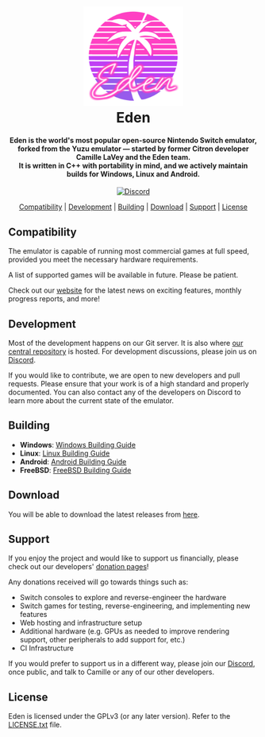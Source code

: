 <!--
# SPDX-FileCopyrightText: Copyright 2025 Eden Emulator Project
# SPDX-License-Identifier: GPL-3.0-or-later

# SPDX-FileCopyrightText: 2018 yuzu Emulator Project
# SPDX-License-Identifier: GPL-2.0-or-later
-->
<!-- lang: en-GB -->

<h1 align="center">
  <br>
  <a href="https://git.eden-emu.dev/eden-emu/eden"><img src="./dist/qt_themes/default/icons/256x256/eden_named.png" alt="Eden" width="200"></a>
  <br>
  <b>Eden</b>
  <br>
</h1>

<h4 align="center"><b>Eden</b> is the world's most popular open-source Nintendo Switch emulator, forked from the Yuzu emulator — started by former Citron developer Camille LaVey and the Eden team.
<br>
It is written in C++ with portability in mind, and we actively maintain builds for Windows, Linux and Android.
</h4>

<p align="center">
    </a>
    <a href="https://discord.gg/kXAmGCXBGD">
        <img src="https://img.shields.io/discord/1317386222229917696?color=5865F2&label=Eden&logo=discord&logoColor=white"
            alt="Discord">
    </a>
</p>

<p align="center">
  <a href="#compatibility">Compatibility</a> |
  <a href="#development">Development</a> |
  <a href="#building">Building</a> |
  <a href="#download">Download</a> |
  <a href="#support">Support</a> |
  <a href="#license">License</a>
</p>

## Compatibility

The emulator is capable of running most commercial games at full speed, provided you meet the necessary hardware requirements.

A list of supported games will be available in future. Please be patient.

Check out our [website](https://eden-emu.dev) for the latest news on exciting features, monthly progress reports, and more!

## Development

Most of the development happens on our Git server. It is also where [our central repository](https://git.eden-emu.dev/eden-emu/eden) is hosted. For development discussions, please join us on [Discord](https://discord.gg/edenemu).

If you would like to contribute, we are open to new developers and pull requests. Please ensure that your work is of a high standard and properly documented.
You can also contact any of the developers on Discord to learn more about the current state of the emulator.

## Building

* **Windows**: [Windows Building Guide](./docs/Building-for-Windows.md)
* **Linux**: [Linux Building Guide](./docs/Building-for-Linux.md)
* **Android**: [Android Building Guide](./docs/Building-for-Android.md)
* **FreeBSD**: [FreeBSD Building Guide](./docs/Building-for-FreeBSD.md)

## Download

You will be able to download the latest releases from [here](https://github.com/eden-emulator/Releases/releases).

## Support

If you enjoy the project and would like to support us financially, please check out our developers' [donation pages](https://eden-emu.dev/donations.html)!

Any donations received will go towards things such as:
* Switch consoles to explore and reverse-engineer the hardware
* Switch games for testing, reverse-engineering, and implementing new features
* Web hosting and infrastructure setup
* Additional hardware (e.g. GPUs as needed to improve rendering support, other peripherals to add support for, etc.)
* CI Infrastructure

If you would prefer to support us in a different way, please join our [Discord](https://discord.gg/edenemu), once public, and talk to Camille or any of our other developers.

## License

Eden is licensed under the GPLv3 (or any later version). Refer to the [LICENSE.txt](https://git.eden-emu.dev/eden-emu/eden/src/branch/master/LICENSE.txt) file.

